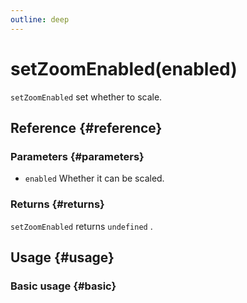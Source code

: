 ```yaml
---
outline: deep
---
```


# setZoomEnabled(enabled)
`setZoomEnabled` set whether to scale.

## Reference {#reference}
<!--@include: @/@views/api/references/instance/setZoomEnabled.md-->

### Parameters {#parameters}
- `enabled` Whether it can be scaled.

### Returns {#returns}
`setZoomEnabled` returns `undefined` .

## Usage {#usage}
<script setup>
import SetZoomEnabled from '../../../@views/api/samples/setZoomEnabled/index.vue'
</script>

### Basic usage {#basic}
<SetZoomEnabled/>